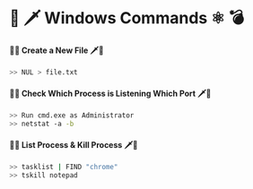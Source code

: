 # 🔫 🗡 Windows Commands ⚛ 💣 

#### 🔪🔧 Create a New File 🗡🔨
```sh
>> NUL > file.txt
```
#### 🔪🔧 Check Which Process is Listening Which Port 🗡🔨
```sh
>> Run cmd.exe as Administrator
>> netstat -a -b
```
#### 🔪🔧 List Process & Kill Process 🗡🔨
```sh
>> tasklist | FIND "chrome"
>> tskill notepad
```